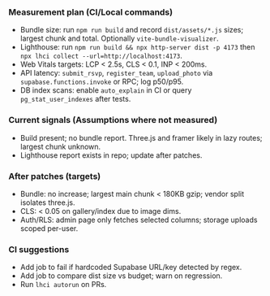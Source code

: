 ### Measurement plan (CI/Local commands)
- Bundle size: run `npm run build` and record `dist/assets/*.js` sizes; largest chunk and total. Optionally `vite-bundle-visualizer`.
- Lighthouse: run `npm run build && npx http-server dist -p 4173` then `npx lhci collect --url=http://localhost:4173`.
- Web Vitals targets: LCP < 2.5s, CLS < 0.1, INP < 200ms.
- API latency: `submit_rsvp`, `register_team`, `upload_photo` via `supabase.functions.invoke` or RPC; log p50/p95.
- DB index scans: enable `auto_explain` in CI or query `pg_stat_user_indexes` after tests.

### Current signals (Assumptions where not measured)
- Build present; no bundle report. Three.js and framer likely in lazy routes; largest chunk unknown.
- Lighthouse report exists in repo; update after patches.

### After patches (targets)
- Bundle: no increase; largest main chunk < 180KB gzip; vendor split isolates three.js.
- CLS: < 0.05 on gallery/index due to image dims.
- Auth/RLS: admin page only fetches selected columns; storage uploads scoped per-user.

### CI suggestions
- Add job to fail if hardcoded Supabase URL/key detected by regex.
- Add job to compare dist size vs budget; warn on regression.
- Run `lhci autorun` on PRs.
